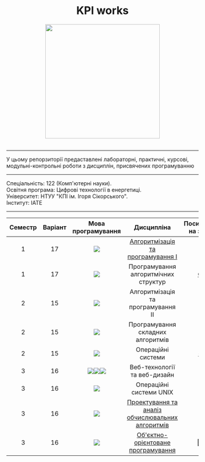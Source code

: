 <div id="header" align="center">
  <h1>KPI works</h1>

   <img src="https://media.giphy.com/media/8D2KdBOaS12nQBjkAv/giphy.gif" width="300"  />
</div>
<br>

---

<p>У цьому репорзиторії предаставлені лабораторні, практичні, курсові, модульні-контрольні роботи з дисциплін, присвячених програмуванню</p>

---

<p><span>Спеціальність</span>: 122 (Комп'ютерні науки).<br>Освітня програма: Цифрові технології в енергетиці.<br>Університет: НТУУ "КПІ ім. Ігоря Сікорського".<br>Інститут: ІАТЕ</p>

---

<table >
<thead>
<tr>
<th>Семестр</th>
<th>Варіант</th>
<th>Мова програмування</th>
<th>Дисципліна</th>
<th >Посилання на звіти</th>
<th>Посилання на роботи</th>
</tr>
</thead>
<tbody>
<tr>
<td align="center">1</td>
<td align="center">17</td>
<td align="center"><img src ="https://img.shields.io/badge/C-%2300599C.svg?style=flat&logo=c&logoColor=white"></td>
<td align="center"><a href="https://github.com/karkuh/KPI_works/tree/master/1_sem/algorithmization_and_programming(I)">Алгоритмізація та програмування I</a></td>
<td align="center" title = "тицяй на смайлик" ><a href="https://github.com/karkuh/KPI_works/tree/master/1_sem/algorithmization_and_programming(I)/Reports">🥱</a></td>
<td align="center" title = "тицяй на смайлик"><a href="https://github.com/karkuh/KPI_works/tree/master/1_sem/algorithmization_and_programming(I)/Works">😵</a></td>
</tr>
<tr>
<td align="center">1</td>
<td align="center">17</td>
<td align="center"><img src ="https://img.shields.io/badge/Java-%23ED8B00.svg?style=flat&logo=coffeescript&logoColor=white"></td>
<td align="center">Програмування алгоритмічних структур</a></td>
<td align="center" title = "тицяй на смайлик"><a href="https://github.com/karkuh/KPI_works/tree/master/1_sem/programming_of_algorithmic_structures/Reports">😎</a></td>
<td align="center" title = "тицяй на смайлик"><a href="https://github.com/karkuh/KPI_works/tree/master/1_sem/programming_of_algorithmic_structures/Works">😁</a></td>
</tr>
<tr>
<td align="center">2</td>
<td align="center">15</td>
<td align="center"><img src ="https://img.shields.io/badge/Java-%23ED8B00.svg?style=flat&logo=coffeescript&logoColor=white"></td>
<td align="center">Алгоритмізація та програмування II</a></td>
<td align="center" title = "тицяй на смайлик"><a href="https://github.com/karkuh/KPI_works/tree/master/2_sem/algorithmization_and_programming(II)/Reports">😤</a></td>
<td align="center" title = "тицяй на смайлик"><a href="https://github.com/karkuh/KPI_works/tree/master/2_sem/algorithmization_and_programming(II)/Works/Cursach">🙄</a></td>
</tr>
<tr>
<td align="center">2</td>
<td align="center">15</td>
<td align="center"><img src ="https://img.shields.io/badge/Java-%23ED8B00.svg?style=flat&logo=coffeescript&logoColor=white"></td>
<td align="center">Програмування складних алгоритмів</a></td>
<td align="center" title = "тицяй на смайлик"><a href="https://github.com/karkuh/KPI_works/tree/master/2_sem/programming_complex_algorithms/Reports">👼</a></td>
<td align="center" title = "тицяй на смайлик"><a href="https://github.com/karkuh/KPI_works/tree/master/2_sem/programming_complex_algorithms/Works">🥳</a></td>
</tr>
<tr>
<td align="center">2</td>
<td align="center">15</td>
<td align="center"><img src ="https://img.shields.io/badge/TASM-%2300599C.svg?style=flat&logo=assemblyscript&logoColor=white"></td>
<td align="center">Операційні системи</a></td>
<td align="center" title = "тицяй на смайлик"><a href="https://github.com/karkuh/KPI_works/tree/master/2_sem/operating_systems/Reports">☠</a></td>
<td align="center" title = "тицяй на смайлик"><a href="https://github.com/karkuh/KPI_works/tree/master/2_sem/operating_systems/Works">🤓</a></td>
</tr>
<tr>
<td align="center">3</td>
<td align="center">16</td>
<td align="center"><img src ="https://img.shields.io/badge/html5-%23E34F26.svg?style=flat&logo=html5&logoColor=white "><img src ="https://img.shields.io/badge/css3-%231572B6.svg?style=flat&logo=css3&logoColor=white"><img src = "https://img.shields.io/badge/javascript-%23323330.svg?style=flat&logo=javascript&logoColor=%23F7DF1E"></td>
<td align="center">Веб-технології та веб-дизайн</a></td>
<td align="center" title = "тицяй на смайлик"><a href="https://github.com/karkuh/KPI_works/tree/master/3_sem/web_technologies_and_web_design/Reports">🤩</a></td>
<td align="center" title = "тицяй на смайлик"><a href="https://github.com/karkuh/KPI_works/tree/master/3_sem/web_technologies_and_web_design/Works">👨‍💻</a></td>

</tr>
<tr>
<td align="center">3</td>
<td align="center">16</td>
<td align="center"><img src ="https://img.shields.io/badge/Ubuntu-E95420?style=flat&logo=ubuntu&logoColor=white"></td>
<td align="center">Операційні системи UNIX</a></td>
<td align="center" title = "тицяй на смайлик"><a href="https://github.com/karkuh/KPI_works/tree/master/3_sem/unix_operating_system/Reports">🤕</a></td>
<td align="center" title = "нема, нашо тицяєш">🤷‍♂️</a></td>
</tr>

<tr>
<td align="center">3</td>
<td align="center">16</td>
<td align="center"><img src ="https://img.shields.io/badge/Java-%23ED8B00.svg?style=flat&logo=coffeescript&logoColor=white"></td>
<td align="center"><a href="https://github.com/karkuh/KPI_works/tree/master/3_sem/design_and_analysis_of_computational_algorithms">Проектування та аналіз обчислювальних алгоритмів</a></td>
<td align="center" title = "тицяй на смайлик"><a href="https://github.com/karkuh/KPI_works/tree/master/3_sem/design_and_analysis_of_computational_algorithms/Reports">🤧</a></td>
<td align="center" title = "тицяй на смайлик"><a href="https://github.com/karkuh/KPI_works/tree/master/3_sem/design_and_analysis_of_computational_algorithms/Works">🤤</a></td>
</tr>

<tr>
<td align="center">3</td>
<td align="center">16</td>
<td align="center"><img src ="https://img.shields.io/badge/c%23-%23239120.svg?style=flag&logo=c-sharp&logoColor=white"></td>
<td align="center"><a href="https://github.com/karkuh/KPI_works/tree/master/3_sem/object_oriented_programming">Об'єктно-орієнтоване програмування</a></td>
<td align="center" title = "нема, нашо тицяєш">🤷‍♂️</a></td>
<td align="center" title = "тицяй на смайлик"><a href="https://github.com/karkuh/KPI_works/tree/master/3_sem/object_oriented_programming/Works">🎁</a></td>
</tr>
</tbody>
</table>



